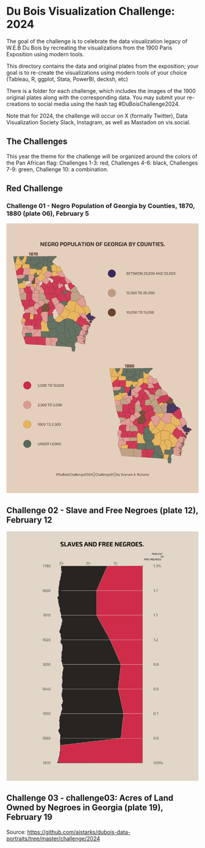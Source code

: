# Du Bois Visualization Challenge: 2024

The goal of the challenge is to celebrate the data visualization legacy of W.E.B Du Bois by recreating the visualizations from the 1900 Paris Exposition using modern tools.

This directory contains the data and original plates from the exposition; your goal is to re-create the visualizations using modern tools of your choice (Tableau, R, ggplot, Stata, PowerBI, decksh, etc)

There is a folder for each challenge, which includes the images of the 1900 original plates along with the corresponding data. You may submit your re-creations to social media using the hash tag #DuBoisChallenge2024.

Note that for 2024, the challenge will occur on X (formally Twitter), Data Visualization Society Slack, Instagram, as well as Mastadon on vis.social.

## The Challenges
This year the theme for the challenge will be organized around the colors of the Pan African flag: Challenges 1-3: red, Challenges 4-6: black, Challenges 7-9: green, Challenge 10: a combination.

## Red Challenge

### Challenge 01 - Negro Population of Georgia by Counties, 1870, 1880 (plate 06), February 5

![Challenge 01](https://raw.githubusercontent.com/butames/tidytuesday/main/2024duboisviz/challenge01/challenge01_12022024.png)

## Challenge 02 - Slave and Free Negroes (plate 12), February 12

![Challenge 02](https://raw.githubusercontent.com/butames/tidytuesday/main/2024duboisviz/challenge02/challenge02_15022024.png)

## Challenge 03 - challenge03: Acres of Land Owned by Negroes in Georgia (plate 19), February 19



Source: https://github.com/ajstarks/dubois-data-portraits/tree/master/challenge/2024
